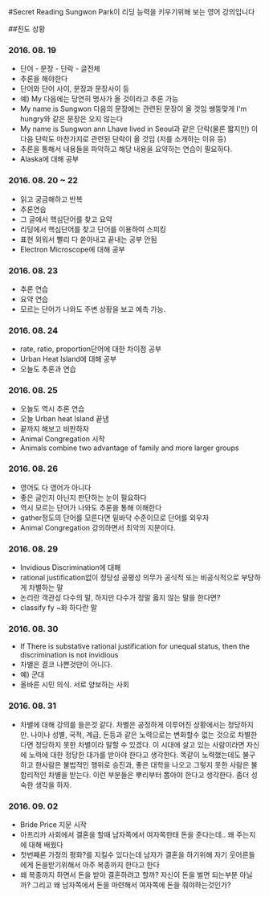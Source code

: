 #Secret Reading
Sungwon Park이 리딩 능력을 키우기위해 보는 영어 강의입니다

##진도 상황

### 2016. 08. 19
  * 단어 - 문장 - 단락 - 글전체
  * 추론을 해야한다
  * 단어와 단어 사이, 문장과 문장사이 등
  * 예) My 다음에는 당연히 명사가 올 것이라고 추론 가능
  * My name is Sungwon 다음의 문장에는 관련된 문장이 올 것임 쌩뚱맞게 I'm hungry와 같은 문장은 오지 않는다
  * My name is Sungwon ann Lhave lived in Seoul과 같은 단락(물론 짧지만) 이 다음 단락도 마찬가지로 관련된 단락이 올 것임 (저를 소개하는 이유 등)
  * 추론을 통해서 내용들을 파악하고 해당 내용을 요약하는 연습이 필요하다.
  * Alaska에 대해 공부

### 2016. 08. 20 ~ 22
  * 읽고 궁금해하고 반복
  * 추론연습
  * 그 글에서 핵심단어를 찾고 요약
  * 리딩에서 핵심단어를 찾고 단어를 이용하여 스피킹
  * 표현 외워서 빨리 다 쏟아내고 끝내는 공부 안됨
  * Electron Microscope에 대해 공부
   
### 2016. 08. 23
  * 추론 연습
  * 요약 연습
  * 모르는 단어가 나와도 주변 상황을 보고 예측 가능.

### 2016. 08. 24
  * rate, ratio, proportion단어에 대한 차이점 공부
  * Urban Heat Island에 대해 공부
  * 오늘도 추론과 연습

### 2016. 08. 25
  * 오늘도 역시 추론 연습
  * 오늘 Urban heat Island 끝냄
  * 끝까지 해보고 비판하자
  * Animal Congregation 시작
  * Animals combine two advantage of family and more larger groups

### 2016. 08. 26
  * 영어도 다 영어가 아니다
  * 좋은 글인지 아닌지 판단하는 눈이 필요하다
  * 역시 모르는 단어가 나와도 추론을 통해 이해한다
  * gather정도의 단어를 모른다면 밑바닥 수준이므로 단어를 외우자
  * Animal Congregation 강의하면서 최악의 지문이다.

### 2016. 08. 29
  * Invidious Discrimination에 대해
  * rational justification없이 정당성 공평성 의무가 공식적 또는 비공식적으로 부당하게 차별하는 말
  * 논리란 객관성 다수의 말, 하지만 다수가 정말 옳지 않는 말을 한다면?
  * classify fy ~화 하다란 말

### 2016. 08. 30
  * If There is substative rational justification for unequal status, then the discrimination is not invidious
  * 차별은 결코 나쁜것만이 아니다. 
  * 예) 군대
  * 올바른 시민 의식. 서로 양보하는 사회

### 2016. 08. 31
  * 차별에 대해 강의를 들은것 같다. 차별은 공정하게 이루어진 상황에서는 정당하지만. 나이나 성별, 국적, 계급, 돈등과 같은 노력으로는 변화할수 없는 것으로 차별한다면 정당하지 못한 차별이라 말할 수 있겠다. 이 시대에 살고 있는 사람이라면 자신에 노력에 대한 정당한 대가를 받아야 한다고 생각한다. 똑같이 노력했는데도 불구하고 한사람은 불법적인 행위로 승진과, 좋은 대학을 나오고 그렇지 못한 사람은 불합리적인 차별을 받는다. 이런 부분들은 뿌리부터 뽑아야 한다고 생각한다. 좀더 성숙한 생각을 하자.

### 2016. 09. 02
  * Bride Price 지문 시작
  * 아프리카 사회에서 결혼을 할때 남자쪽에서 여자쪽한태 돈을 준다는데.. 왜 주는지에 대해 배웠다
  * 첫번째론 가정의 평화?를 지킬수 있다는데 남자가 결혼을 하기위해 자기 웃어른들에게 돈을받기위해서 아주 복종까지 한다고 한다
  * 왜 복종까지 하면서 돈을 받아 결혼하려고 할까? 자신이 돈을 벌면 되는부분 아닐까? 그리고 왜 남자쪽에서 돈을 마련해서 여자쪽에 돈을 줘야하는것인가? 
